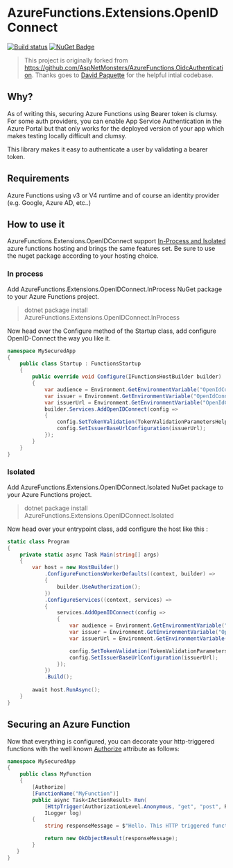 # AzureFunctions.Extensions.OpenIDConnect
[![Build status](https://github.com/fmichellonet/AzureFunctions.Extensions.OpenIDConnect/workflows/Continuous%20Integration/badge.svg)](https://github.com/fmichellonet/AzureFunctions.Extensions.OpenIDConnect/actions?query=workflow%3A%22Continuous+Integration%22) [![NuGet Badge](https://buildstats.info/nuget/AzureFunctions.Extensions.OpenIDConnect)](https://www.nuget.org/packages/AzureFunctions.Extensions.OpenIDConnect/)

> This project is originally forked from https://github.com/AspNetMonsters/AzureFunctions.OidcAuthentication. Thanks goes to [David Paquette](https://github.com/dpaquette) for the helpful intial codebase.


## Why?
As of writing this, securing Azure Functions using Bearer token is clumsy. For some auth providers, you can enable App Service Authentication in the Azure Portal but that only works for the deployed version of your app which makes testing locally difficult and clumsy.

This library makes it easy to authenticate a user by validating a bearer token.

## Requirements

Azure Functions using v3 or V4 runtime and of course an identity provider (e.g. Google, Azure AD, etc..)

## How to use it

AzureFunctions.Extensions.OpenIDConnect support [In-Process and Isolated](https://learn.microsoft.com/en-us/azure/azure-functions/dotnet-isolated-process-guide#differences-with-net-class-library-functions) azure functions hosting
and brings the same features set. Be sure to use the nuget package according to your hosting choice.

### In process

Add AzureFunctions.Extensions.OpenIDConnect.InProcess NuGet package to your Azure Functions project.

> dotnet package install AzureFunctions.Extensions.OpenIDConnect.InProcess

Now head over the Configure method of the Startup class, add configure OpenID-Connect the way you like it.

```csharp
namespace MySecuredApp
{
    public class Startup : FunctionsStartup
    {
        public override void Configure(IFunctionsHostBuilder builder)
        {
            var audience = Environment.GetEnvironmentVariable("OpenIdConnect_Audience");
            var issuer = Environment.GetEnvironmentVariable("OpenIdConnect_Issuer");
            var issuerUrl = Environment.GetEnvironmentVariable("OpenIdConnect_IssuerUrl");
            builder.Services.AddOpenIDConnect(config =>
            {
                config.SetTokenValidation(TokenValidationParametersHelpers.Default(audience, issuer));
                config.SetIssuerBaseUrlConfiguration(issuerUrl);
            });
        }
    }
}
```

### Isolated

Add AzureFunctions.Extensions.OpenIDConnect.Isolated NuGet package to your Azure Functions project.

> dotnet package install AzureFunctions.Extensions.OpenIDConnect.Isolated

Now head over your entrypoint class, add configure the host like this :

```csharp
static class Program
{
    private static async Task Main(string[] args)
    {
        var host = new HostBuilder()
            .ConfigureFunctionsWorkerDefaults((context, builder) =>
            {
                builder.UseAuthorization();
            })
            .ConfigureServices((context, services) =>
            {
                services.AddOpenIDConnect(config =>
                {
                    var audience = Environment.GetEnvironmentVariable("OpenIdConnect_Audience");
                    var issuer = Environment.GetEnvironmentVariable("OpenIdConnect_Issuer");
                    var issuerUrl = Environment.GetEnvironmentVariable("OpenIdConnect_IssuerUrl");

                    config.SetTokenValidation(TokenValidationParametersHelpers.Default(audience, issuer));
                    config.SetIssuerBaseUrlConfiguration(issuerUrl);
                });
            })
            .Build();
        
        await host.RunAsync();
    }
}
```

## Securing an Azure Function
Now that everything is configured, you can decorate your http-triggered functions with the well known [Authorize](https://docs.microsoft.com/en-us/dotnet/api/microsoft.aspnetcore.authorization.authorizeattribute?view=aspnetcore-3.1) attribute as follows:

```csharp
namespace MySecuredApp
{
    public class MyFunction
    {
        [Authorize]
        [FunctionName("MyFunction")]
        public async Task<IActionResult> Run(
            [HttpTrigger(AuthorizationLevel.Anonymous, "get", "post", Route = null)] HttpRequest req,
            ILogger log)
        {
            string responseMessage = $"Hello. This HTTP triggered function is protected.";

            return new OkObjectResult(responseMessage);
        }
   }
}
```
